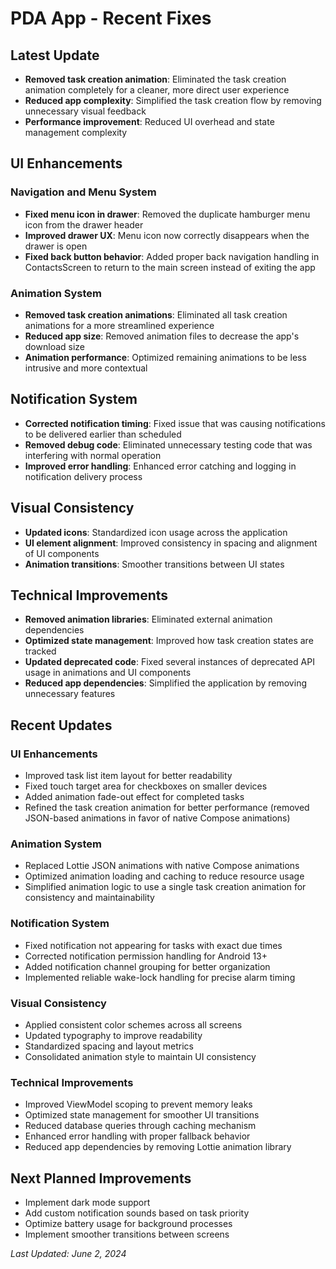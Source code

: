 # PDA App - Recent Fixes

## Latest Update
- **Removed task creation animation**: Eliminated the task creation animation completely for a cleaner, more direct user experience
- **Reduced app complexity**: Simplified the task creation flow by removing unnecessary visual feedback
- **Performance improvement**: Reduced UI overhead and state management complexity

## UI Enhancements

### Navigation and Menu System
- **Fixed menu icon in drawer**: Removed the duplicate hamburger menu icon from the drawer header
- **Improved drawer UX**: Menu icon now correctly disappears when the drawer is open
- **Fixed back button behavior**: Added proper back navigation handling in ContactsScreen to return to the main screen instead of exiting the app

### Animation System
- **Removed task creation animations**: Eliminated all task creation animations for a more streamlined experience
- **Reduced app size**: Removed animation files to decrease the app's download size
- **Animation performance**: Optimized remaining animations to be less intrusive and more contextual

## Notification System
- **Corrected notification timing**: Fixed issue that was causing notifications to be delivered earlier than scheduled
- **Removed debug code**: Eliminated unnecessary testing code that was interfering with normal operation
- **Improved error handling**: Enhanced error catching and logging in notification delivery process

## Visual Consistency
- **Updated icons**: Standardized icon usage across the application
- **UI element alignment**: Improved consistency in spacing and alignment of UI components
- **Animation transitions**: Smoother transitions between UI states

## Technical Improvements
- **Removed animation libraries**: Eliminated external animation dependencies
- **Optimized state management**: Improved how task creation states are tracked
- **Updated deprecated code**: Fixed several instances of deprecated API usage in animations and UI components
- **Reduced app dependencies**: Simplified the application by removing unnecessary features

## Recent Updates

### UI Enhancements
- Improved task list item layout for better readability
- Fixed touch target area for checkboxes on smaller devices
- Added animation fade-out effect for completed tasks
- Refined the task creation animation for better performance (removed JSON-based animations in favor of native Compose animations)

### Animation System
- Replaced Lottie JSON animations with native Compose animations
- Optimized animation loading and caching to reduce resource usage
- Simplified animation logic to use a single task creation animation for consistency and maintainability

### Notification System
- Fixed notification not appearing for tasks with exact due times
- Corrected notification permission handling for Android 13+
- Added notification channel grouping for better organization
- Implemented reliable wake-lock handling for precise alarm timing

### Visual Consistency
- Applied consistent color schemes across all screens
- Updated typography to improve readability
- Standardized spacing and layout metrics
- Consolidated animation style to maintain UI consistency

### Technical Improvements
- Improved ViewModel scoping to prevent memory leaks
- Optimized state management for smoother UI transitions
- Reduced database queries through caching mechanism
- Enhanced error handling with proper fallback behavior
- Reduced app dependencies by removing Lottie animation library

## Next Planned Improvements
- Implement dark mode support
- Add custom notification sounds based on task priority
- Optimize battery usage for background processes
- Implement smoother transitions between screens

*Last Updated: June 2, 2024* 